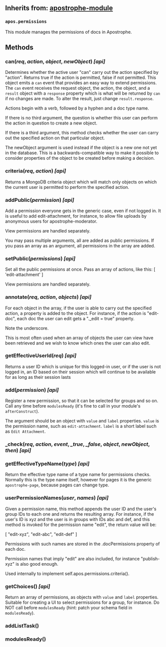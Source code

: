 ## Inherits from: [apostrophe-module](../apostrophe-module/index.html)
### `apos.permissions`
This module manages the permissions of docs in Apostrophe.


## Methods
### can(*req*, *action*, *object*, *newObject*) *[api]*
Determines whether the active user "can" carry out the
action specified by "action". Returns true if the action
is permitted, false if not permitted.
This object emits a `can` event that provides an easy way to
extend permissions. The `can` event receives the request object, the
action, the object, and a `result` object with a `response` property
which is what will be returned by `can` if no changes are made.
To alter the result, just change `result.response`.

Actions begin with a verb, followed by a hyphen and a
doc type name.

If there is no third argument, the question is whether this user can
perform the action in question to create a new object.

If there is a third argument, this method checks whether the user can
carry out the specified action on that particular object.

The newObject argument is used instead if the object is a new one not
yet in the database. This is a backwards-compatible way to make it
possible to consider properties of the object to be created before
making a decision.
### criteria(*req*, *action*) *[api]*
Returns a MongoDB criteria object which will match only objects
on which the current user is permitted to perform the
specified action.
### addPublic(*permission*) *[api]*
Add a permission everyone gets in the generic case, even if
not logged in. It is useful to add edit-attachment, for instance, to
allow file uploads by anonymous users for apostrophe-moderator.

View permissions are handled separately.

You may pass multiple arguments, all are added as public permissions. If you
pass an array as an argument, all permissions in the array are added.
### setPublic(*permissions*) *[api]*
Set all the public permissions at once. Pass an array of
actions, like this: [ 'edit-attachment' ]

View permissions are handled separately.
### annotate(*req*, *action*, *objects*) *[api]*
For each object in the array, if the user is able to
carry out the specified action, a property is added
to the object. For instance, if the action is "edit-doc",
each doc the user can edit gets a "._edit = true" property.

Note the underscore.

This is most often used when an array of objects the user
can view have been retrieved and we wish to know which ones
the user can also edit.
### getEffectiveUserId(*req*) *[api]*
Returns a user ID which is unique for this logged-in user, or if the user
is not logged in, an ID based on their session which will continue to be
available for as long as their session lasts
### add(*permission*) *[api]*
Register a new permission, so that it can be selected for
groups and so on. Call any time before `modulesReady`
(it's fine to call in your module's `afterConstruct`).

The argument should be an object with `value` and `label` properties.
`value` is the permission name, such as `edit-attachment`.
`label` is a short label such as `Edit Attachment`.
### _check(*req*, *action*, *event*, *_true*, *_false*, *object*, *newObject*, *then*) *[api]*

### getEffectiveTypeName(*type*) *[api]*
Return the effective type name of a type name for permissions checks.
Normally this is the type name itself, however for pages it is
the generic `apostrophe-page`, because pages can change type.
### userPermissionNames(*user*, *names*) *[api]*
Given a permission name, this method appends the user ID and
the user's group IDs to each one and returns the resulting
array. For instance, if the user's ID is xyz and the user
is in groups with IDs abc and def, and this method is invoked
for the permission name "edit", the return value will be:

[ "edit-xyz", "edit-abc", "edit-def" ]

Permissions with such names are stored in the .docPermissions
property of each doc.

Permission names that imply "edit" are also included,
for instance "publish-xyz" is also good enough.

Used internally to implement self.apos.permissions.criteria().
### getChoices() *[api]*
Return an array of permissions, as objects with `value` and `label`
properties. Suitable for creating a UI to select permissions for
a group, for instance. Do NOT call before `modulesReady` (hint:
patch your schema field in `modulesReady`).
### addListTask()

### modulesReady()

